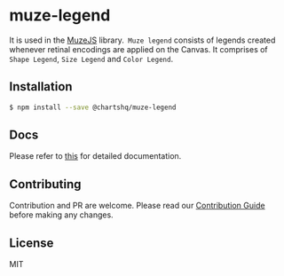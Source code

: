 # muze-legend

It is used in the [MuzeJS](https://github.com/chartshq/muze) library.` Muze legend` consists of legends created whenever retinal encodings are applied on the Canvas. It comprises of `Shape Legend`, `Size Legend` and `Color Legend`.

## Installation

```bash
$ npm install --save @chartshq/muze-legend
```

## Docs

Please refer to [this](https://www.charts.com/muze/docs) for detailed documentation.

## Contributing

Contribution and PR are welcome. Please read our [Contribution Guide](https://github.com/chartshq/muze/blob/master/CONTRIBUTING.md) before making any changes.

## License

MIT